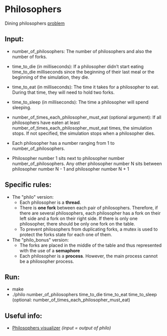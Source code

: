 # **Philosophers**
Dining philosophers [problem](https://en.wikipedia.org/wiki/Dining_philosophers_problem)

Input: 
-------
- number_of_philosophers: The number of philosophers and also the number of forks.
- time_to_die (in milliseconds): If a philosopher didn’t start eating time_to_die milliseconds since the beginning of their last meal or the beginning of the simulation, they die.
- time_to_eat (in milliseconds): The time it takes for a philosopher to eat. During that time, they will need to hold two forks.
- time_to_sleep (in milliseconds): The time a philosopher will spend sleeping.
- number_of_times_each_philosopher_must_eat (optional argument): If all philosophers have eaten at least number_of_times_each_philosopher_must_eat times, the simulation stops. If not specified, the simulation stops when a
philosopher dies.

- Each philosopher has a number ranging from 1 to number_of_philosophers.
- Philosopher number 1 sits next to philosopher number number_of_philosophers. Any other philosopher number N sits between philosopher number N - 1 and philosopher number N + 1

Specific rules: 
---------------
- The "philo" version: 
  - Each philosopher is a **thread**.
  - There is **one fork** between each pair of philosophers. Therefore, if there are several philosophers, each philosopher has a fork on their left side and a fork on their right side. If there is only one philosopher, there should be only one fork on the table.
  - To prevent philosophers from duplicating forks, a mutex is used to protect the forks state for each one of them.
- The "philo_bonus" version:
  - The forks are placed in the middle of the table and thus represented with the use of a **semaphore**
  - Each philosopher is a **process**. However, the main process cannot be a philosopher process. 

Run:
-----
- make
- ./philo number_of_philosophers time_to_die time_to_eat time_to_sleep (optional: number_of_times_each_philosopher_must_eat)

Useful info:
---
- [Philosophers visualizer](https://nafuka11.github.io/philosophers-visualizer/)    *(input = output of philo)*
